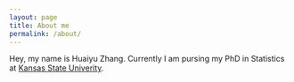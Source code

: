 ```yaml
---
layout: page
title: About me
permalink: /about/
---
```


Hey, my name is Huaiyu Zhang. Currently I am pursing my PhD in Statistics at [Kansas State Univerity](https://www.k-state.edu/).


